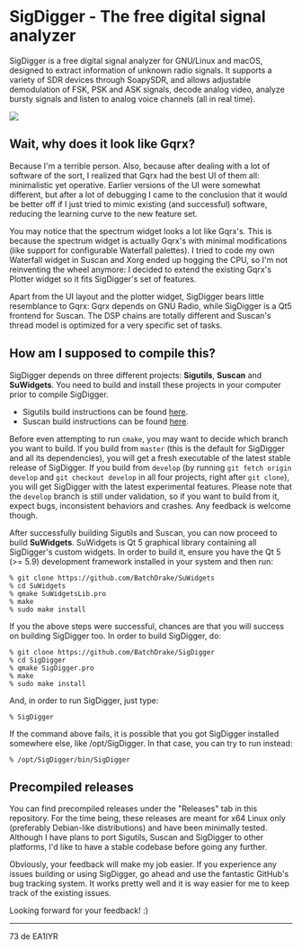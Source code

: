 # SigDigger - The free digital signal analyzer
SigDigger is a free digital signal analyzer for GNU/Linux and macOS, designed to extract information of unknown radio signals. It supports a variety of SDR devices through SoapySDR, and allows adjustable demodulation of FSK, PSK and ASK signals, decode analog video, analyze bursty signals and listen to analog voice channels (all in real time).

![](Screenshots/0.2.0.png) 

## Wait, why does it look like Gqrx?
Because I'm a terrible person. Also, because after dealing with a lot of software of the sort, I realized that Gqrx had the best UI of them all: minimalistic yet operative. Earlier versions of the UI were somewhat different, but after a lot of debugging I came to the conclusion that it would be better off if I just tried to mimic existing (and successful) software, reducing the learning curve to the new feature set.

You may notice that the spectrum widget looks a lot like Gqrx's. This is because the spectrum widget is actually Gqrx's with minimal modifications (like support for configurable Waterfall palettes). I tried to code my own Waterfall widget in Suscan and Xorg ended up hogging the CPU, so I'm not reinventing the wheel anymore: I decided to extend the existing Gqrx's Plotter widget so it fits SigDigger's set of features.

Apart from the UI layout and the plotter widget, SigDigger bears little resemblance to Gqrx: Gqrx depends on GNU Radio, while SigDigger is a Qt5 frontend for Suscan. The DSP chains are totally different and Suscan's thread model is optimized for a very specific set of tasks.

## How am I supposed to compile this?
SigDigger depends on three different projects: **Sigutils**, **Suscan** and **SuWidgets**. You need to build and install these projects in your computer prior to compile SigDigger.

* Sigutils build instructions can be found [here](https://github.com/BatchDrake/sigutils/blob/master/README.md).
* Suscan build instructions can be found [here](https://github.com/BatchDrake/suscan/blob/master/README.md).

Before even attempting to run `cmake`, you may want to decide which branch you want to build. If you build from `master` (this is the default for SigDigger and all its dependencies), you will get a fresh executable of the latest stable release of SigDigger. If you build from `develop` (by running `git fetch origin develop` and `git checkout develop` in all four projects, right after `git clone`), you will get SigDigger with the latest experimental features. Please note that the `develop` branch is still under validation, so if you want to build from it, expect bugs, inconsistent behaviors and crashes. Any feedback is welcome though.

After successfully building Sigutils and Suscan, you can now proceed to build **SuWidgets**. SuWidgets is Qt 5 graphical library containing all SigDigger's custom widgets. In order to build it, ensure you have the Qt 5 (>= 5.9) development framework installed in your system and then run:

```
% git clone https://github.com/BatchDrake/SuWidgets
% cd SuWidgets
% qmake SuWidgetsLib.pro
% make
% sudo make install
```

If you the above steps were successful, chances are that you will success on building SigDigger too. In order to build SigDigger, do:

```
% git clone https://github.com/BatchDrake/SigDigger
% cd SigDigger
% qmake SigDigger.pro
% make
% sudo make install
```

And, in order to run SigDigger, just type:

```
% SigDigger
```

If the command above fails, it is possible that you got SigDigger installed somewhere else, like /opt/SigDigger. In that case, you can try to run instead:

```
% /opt/SigDigger/bin/SigDigger
```

## Precompiled releases
You can find precompiled releases under the "Releases" tab in this repository. For the time being, these releases are meant for x64 Linux only (preferably Debian-like distributions) and have been minimally tested. Although I have plans to port Sigutils, Suscan and SigDigger to other platforms, I'd like to have a stable codebase before going any further.

Obviously, your feedback will make my job easier. If you experience any issues building or using SigDigger, go ahead and use the fantastic GitHub's bug tracking system. It works pretty well and it is way easier for me to keep track of the existing issues.

Looking forward for your feedback! :)

---
73 de EA1IYR
